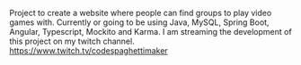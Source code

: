 Project to create a website where people can find groups to play video games with. 
Currently or going to be using Java, MySQL, Spring Boot, Angular, Typescript, Mockito and Karma. 
I am streaming the development of this project on my twitch channel. https://www.twitch.tv/codespaghettimaker 
